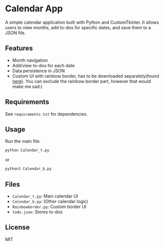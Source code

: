 # Calendar App

A simple calendar application built with Python and CustomTkinter. It allows users to view months, add to-dos for specific dates, and save them to a JSON file.

## Features
- Month navigation
- Add/view to-dos for each date
- Data persistence in JSON
- Custom UI with rainbow border, has to be downloaded separately(found [here](https://github.com/MOD0912/rainbowborder)). You can exclude the rainbow border part, however that would make me sad:(

## Requirements
See `requirements.txt` for dependencies.

## Usage
Run the main file:
```bash
python Calendar_t.py
```
or 
```bash
python3 Calendar_b.py
```

## Files
- `Calendar_t.py`: Main calendar UI
- `Calendar_b.py`: (Other calendar logic)
- `Rainbowborder.py`: Custom border UI
- `todo.json`: Stores to-dos

## License
MIT
